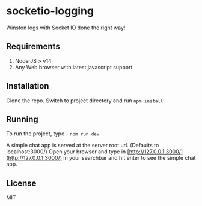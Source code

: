 # socketio-logging

Winston logs with Socket IO done the right way!

## Requirements

1.  Node JS > v14
2.  Any Web browser with latest javascript support

## Installation

Clone the repo. Switch to project directory and run `npm install`

## Running

To run the project, type -
`npm run dev`

A simple chat app is served at the server root url. (Defaults to localhost:3000/)
Open your browser and type in [http://127.0.0.1:3000/](http://127.0.0.1:3000/) in your searchbar and hit enter to see the simple chat app.

## License

MIT
